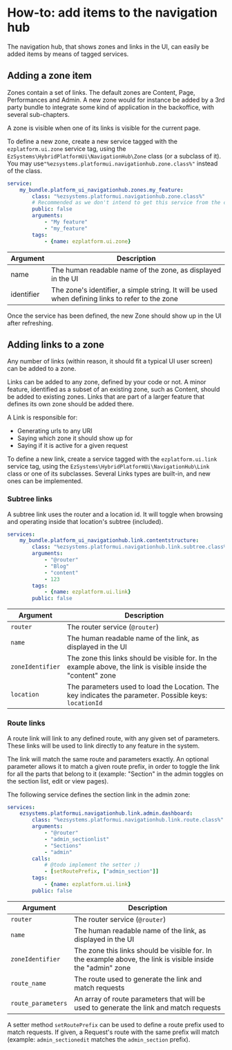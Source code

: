 # How-to: add items to the navigation hub

The navigation hub, that shows zones and links in the UI, can easily be added items
by means of tagged services.

## Adding a zone item
Zones contain a set of links. The default zones are Content, Page, Performances and Admin.
A new zone would for instance be added by a 3rd party bundle to integrate some kind of application
in the backoffice, with several sub-chapters. 

A zone is visible when one of its links is visible for the current page.

To define a new zone, create a new service tagged with the `ezplatform.ui.zone` service tag,
using the `EzSystems\HybridPlatformUi\NavigationHub\Zone` class (or a subclass of it). You
may use`"%ezsystems.platformui.navigationhub.zone.class%"` instead of the class.

```yaml
service:
    my_bundle.platform_ui_navigationhub.zones.my_feature:
        class: "%ezsystems.platformui.navigationhub.zone.class%"
        # Recommended as we don't intend to get this service from the container
        public: false
        arguments:
            - "My feature"
            - "my_feature"
        tags:
            - {name: ezplatform.ui.zone}
``` 

|Argument|Description|
|--------|-----------|
|name|The human readable name of the zone, as displayed in the UI|
|identifier|The zone's identifier, a simple string. It will be used when defining links to refer to the zone|

Once the service has been defined, the new Zone should show up in the UI after refreshing.

## Adding links to a zone
Any number of links (within reason, it should fit a typical UI user screen) can be added to a zone.

Links can be added to any zone, defined by your code or not. A minor feature, identified as a subset of an existing
zone, such as Content, should be added to existing zones. Links that are part of a larger feature that defines its
own zone should be added there.

A Link is responsible for:
- Generating urls to any URI
- Saying which zone it should show up for
- Saying if it is active for a given request

To define a new link, create a service tagged with the `ezplatform.ui.link` service tag,
using the `EzSystems\HybridPlatformUi\NavigationHub\Link` class or one of its subclasses.
Several Links types are built-in, and new ones can be implemented.

### Subtree links
A subtree link uses the router and a location id. It will toggle
when browsing and operating inside that location's subtree (included).

```yaml
services:
    my_bundle.platform_ui_navigationhub.link.contentstructure:
        class: "%ezsystems.platformui.navigationhub.link.subtree.class%"
        arguments:
            - "@router"
            - "Blog"
            - "content"
            - 123
        tags:
            - {name: ezplatform.ui.link}
        public: false
```    

|Argument|Description|
|--------|-----------|
|`router`|The router service (`@router`)|
|`name`|The human readable name of the link, as displayed in the UI|
|`zoneIdentifier`|The zone this links should be visible for. In the example above, the link is visible inside the "content" zone|
|`location`|The parameters used to load the Location. The key indicates the parameter. Possible keys: `locationId`|

### Route links
A route link will link to any defined route, with any given set of parameters.
These links will be used to link directly to any feature in the system.

The link will match the same route and parameters exactly. An optional parameter allows
it to match a given route prefix, in order to toggle the link for all the parts that
belong to it (example: "Section" in the admin toggles on the section list, edit or view pages).

The following service defines the section link in the admin zone:

```yaml
services:
    ezsystems.platformui.navigationhub.link.admin.dashboard:
        class: "%ezsystems.platformui.navigationhub.link.route.class%"
        arguments:
            - "@router"
            - "admin_sectionlist"
            - "Sections"
            - "admin"
        calls:
            # @todo implement the setter ;)
            - [setRoutePrefix, ["admin_section"]]
        tags:
            - {name: ezplatform.ui.link}
        public: false
```    

|Argument|Description|
|--------|-----------|
|`router`|The router service (`@router`)|
|`name`|The human readable name of the link, as displayed in the UI|
|`zoneIdentifier`|The zone this links should be visible for. In the example above, the link is visible inside the "admin" zone|
|`route_name`|The route used to generate the link and match requests|
|`route_parameters`|An array of route parameters that will be used to generate the link and match requests|

A setter method `setRoutePrefix` can be used to define a route prefix used to match requests.
If given, a Request's route with the same prefix will match (example: `admin_sectionedit` matches the
`admin_section` prefix).

